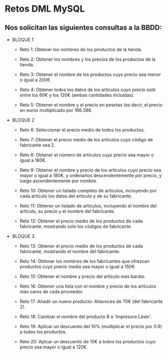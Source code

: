 # Retos DML MySQL
## Nos solicitan las siguientes consultas a la BBDD:
* BLOQUE 1
    * Reto 1: Obtener los nombres de los productos de la tienda.

    * Reto 2: Obtener los nombres y los precios de los productos de la tienda.

    * Reto 3: Obtener el nombre de los productos cuyo precio sea menor o igual a 200€.

    * Reto 4: Obtener todos los datos de los artículos cuyo precio esté entre los 60€ y los 120€ (ambas cantidades incluídas).

    * Reto 5: Obtener el nombre y el precio en pesetas (es decir, el precio en euros multiplicado por 166.386.

* BLOQUE 2

    * Reto 6: Seleccionar el precio medio de todos los productos.

    * Reto 7: Obtener el precio medio de los artículos cuyo código de fabricante sea 2.

    * Reto 8: Obtener el número de artículos cuyo precio sea mayor o igual a 180€.

    * Reto 9: Obtener el nombre y precio de los artículos cuyo precio sea mayor o igual a 180€, y ordenarlos descendentemente por precio, y luego ascendentemente por nombre.

    * Reto 10: Obtener un listado completo de artículos, incluyendo por cada artículo los datos del artículo y de su fabricante.

    * Reto 11: Obtener un listado de artículos, incluyendo el nombre del artículo, su precio y el nombre del fabricante.

    * Reto 12: Obtener el precio medio de los productos de cada fabricante, mostrando solo los códigos de fabricante.

* BLOQUE 3

    * Reto 13: Obtener el precio medio de los productos de cada fabricante, mostrando el nombre del fabricante.

    * Reto 14: Obtener los nombres de los fabricantes que ofrezcan productos cuyo precio medio sea mayor o igual a 150€.

    * Reto 15: Obtener el nombre y precio del artículo más barato.

    * Reto 16: Obtener una lista con el nombre y precio de los artículos más caros de cada proveedor.
    
    * Reto 17: Añadir un nuevo producto: Altavoces de 70€ (del fabricante 2).

    * Reto 18: Cambiar el nombre del producto 8 a 'Impresora Láser'.

    * Reto 19: Aplicar un descuento del 10% (multiplicar el precio por 0.9) a todos los productos.

    * Reto 20: Aplcar un descuento de 10€ a todos los productos cuyo precio sea mayor o igual a 120€.
